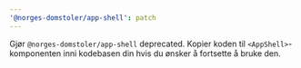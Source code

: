 ```yaml
---
'@norges-domstoler/app-shell': patch
---
```


Gjør `@norges-domstoler/app-shell` deprecated. Kopier koden til `<AppShell>`-komponenten inni kodebasen din hvis du ønsker å fortsette å bruke den.
